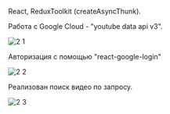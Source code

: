 React, ReduxToolkit (createAsyncThunk).

Работа с Google Cloud - "youtube data api v3". 

![2 1](https://user-images.githubusercontent.com/101303690/186919618-2d7c64b1-d8cf-42f8-818d-6b3221c13045.png)

Авторизация с помощью "react-google-login"

![2 2](https://user-images.githubusercontent.com/101303690/186919624-8a911a62-1e28-4a94-8920-4f4973ed49cd.png)

Реализован поиск видео по запросу.

![2 3](https://user-images.githubusercontent.com/101303690/186919629-5501726a-b5c1-4443-82ee-c91432dd7918.png)



